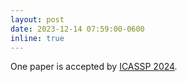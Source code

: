 ```yaml
---
layout: post
date: 2023-12-14 07:59:00-0600
inline: true
---
```


One paper is accepted by [ICASSP 2024](https://2024.ieeeicassp.org/).